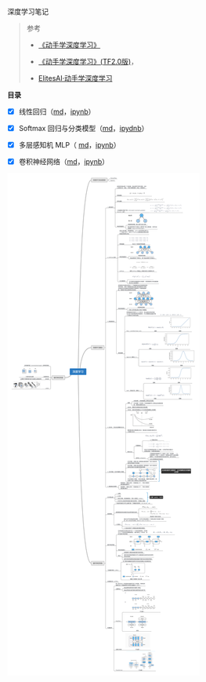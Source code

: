 深度学习笔记



> 参考
>
> - [《动手学深度学习》](http://zh.d2l.ai/)
>
> - [《动手学深度学习》(TF2.0版)](https://trickygo.github.io/Dive-into-DL-TensorFlow2.0/#/)，
> - [ElitesAI·动手学深度学习](https://www.boyuai.com/elites/course/cZu18YmweLv10OeV)
>





**目录**

- [x] 线性回归（[md](articles/1.线性回归.md)，[ipynb](articles/1.线性回归.ipynb)）

- [x] Softmax 回归与分类模型（[md](./articles/2.Softmax与分类模型.md)，[ipydnb](./articles/2.Softmax与分类模型.ipynb)）

- [x] 多层感知机 MLP（ [md](./articles/3.多层感知机.md)，[ipynb](./articles/3.多层感知机.ipynb)）

- [x] 卷积神经网络（[md](./articles/4.卷积神经网络基础.md)，[ipynb](./articles/4.卷积神经网络基础.ipynb)）

  



![deep_learning_mind_map](dl_map.png)